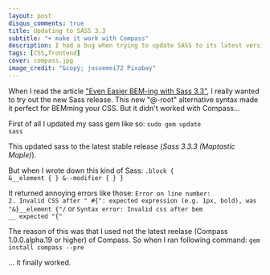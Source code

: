 ```yaml
---
layout: post
disqus_comments: true
title: Updating to SASS 3.3 
subtitle: "+ make it work with Compass"
description: I had a bug when trying to update SASS to its latest version (3.3) and make it compatible with the latest Compass version (a prerelease). Here is the solution.
tags: [CSS,frontend]
cover: compass.jpg
image_credit: "&copy; josuemei72 Pixabay"
---
```


When I read the article <a href="http://alwaystwisted.com/post.php?s=2014-02-27-even-easier-bem-ing-with-sass-33" title="Even Easier BEM-ing with Sass 3.3">"Even Easier BEM-ing with Sass 3.3"</a>, I really wanted to try out the new Sass release. This new "@-root" alternative syntax made it perfect for BEMming your CSS. But it didn't worked with Compass...<!--more-->

First of all I updated my sass gem like so:
<code>sudo gem update sass</code>

This updated sass to the latest stable release (<i>Sass 3.3.3 (Maptastic Maple)</i>).

But when I wrote down this kind of Sass:
<code>.block { &__element { } &--modifier { } }</code>

It returned annoying errors like those:
<code>Error on line number: 2. Invalid CSS after " #{": expected expression (e.g. 1px, bold), was "&}__element {"/</code>
or <code>Syntax error: Invalid css after bem __ expected "{"</code>

The reason of this was that I used not the latest reelase (Compass 1.0.0.alpha.19 or higher) of Compass. So when I ran following command:
<code>gem install compass --pre</code>

... it finally worked.